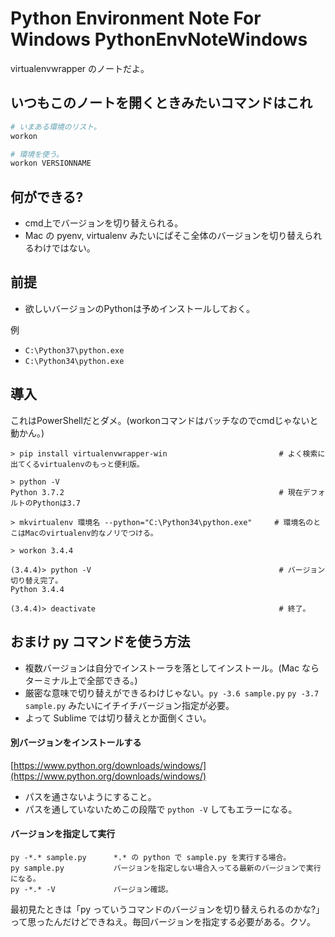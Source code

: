 Python Environment Note For Windows PythonEnvNoteWindows
===

virtualenvwrapper のノートだよ。


## いつもこのノートを開くときみたいコマンドはこれ

```bash
# いまある環境のリスト。
workon

# 環境を使う。
workon VERSIONNAME
```


## 何ができる?

- cmd上でバージョンを切り替えられる。
- Mac の pyenv, virtualenv みたいにぱそこ全体のバージョンを切り替えられるわけではない。


## 前提

- 欲しいバージョンのPythonは予めインストールしておく。

例

- `C:\Python37\python.exe`
- `C:\Python34\python.exe`


## 導入

これはPowerShellだとダメ。(workonコマンドはバッチなのでcmdじゃないと動かん。)

```
> pip install virtualenvwrapper-win                         # よく検索に出てくるvirtualenvのもっと便利版。

> python -V
Python 3.7.2                                                # 現在デフォルトのPythonは3.7

> mkvirtualenv 環境名 --python="C:\Python34\python.exe"     # 環境名のとこはMacのvirtualenv的なノリでつける。

> workon 3.4.4

(3.4.4)> python -V                                          # バージョン切り替え完了。
Python 3.4.4

(3.4.4)> deactivate                                         # 終了。
```


## おまけ py コマンドを使う方法

- 複数バージョンは自分でインストーラを落としてインストール。(Mac ならターミナル上で全部できる。)
- 厳密な意味で切り替えができるわけじゃない。`py -3.6 sample.py` `py -3.7 sample.py` みたいにイチイチバージョン指定が必要。
- よって Sublime では切り替えとか面倒くさい。


#### 別バージョンをインストールする

[https://www.python.org/downloads/windows/](https://www.python.org/downloads/windows/)

- パスを通さないようにすること。
- パスを通していないためこの段階で `python -V` してもエラーになる。

#### バージョンを指定して実行

```
py -*.* sample.py      *.* の python で sample.py を実行する場合。
py sample.py           バージョンを指定しない場合入ってる最新のバージョンで実行になる。
py -*.* -V             バージョン確認。
```

最初見たときは「py っていうコマンドのバージョンを切り替えられるのかな?」って思ったんだけどできねえ。毎回バージョンを指定する必要がある。クソ。
